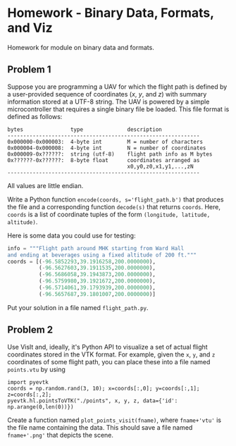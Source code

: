 # Homework - Binary Data, Formats, and Viz


Homework for module on binary data and formats.


##  Problem 1

Suppose you are programming a UAV for which the flight path is defined by a user-provided sequence of coordinates ($x$, $y$, and $z$) with summary information stored at a UTF-8 string.  The UAV is powered by a simple microcontroller that requires a single binary file be loaded.  This file format is defined as follows:

```
bytes               type              description
-------------------------------------------------------------
0x000000-0x000003:  4-byte int        M = number of characters
0x000004-0x000008:  4-byte int        N = number of coordinates                                    
0x000009-0x??????:  string (utf-8)    flight path info as M bytes
0x??????-0x??????:  8-byte float      coordinates arranged as
                                      x0,y0,z0,x1,y1,...,zN
-------------------------------------------------------------
```

All values are little endian.

Write a Python function `encode(coords, s='flight_path.b')`
that produces the file and a corresponding function
`decode(s)` that returns `coords`.  Here, `coords` is a
list of coordinate tuples of the form `(longitude, latitude, altitude)`.

Here is some data you could use for testing:
```python
info = """Flight path around MHK starting from Ward Hall
and ending at beverages using a fixed altitude of 200 ft."""
coords = [(-96.5852293,39.1916258,200.0000000),
          (-96.5627603,39.1911535,200.0000000),
          (-96.5686058,39.1943873,200.0000000),
          (-96.5759980,39.1921672,200.0000000),
          (-96.5714061,39.1793939,200.0000000),
          (-96.5657687,39.1801007,200.0000000)]
```

Put your solution in a file named `flight_path.py`.


## Problem 2

Use VisIt and, ideally, it's Python API to visualize a set of actual
flight coordinates stored in the VTK format.  For example, given the
`x`, `y`, and `z` coordinates of some flight path, you can place these
into a file named `points.vtu` by using


```
import pyevtk
coords = np.random.rand(3, 10); x=coords[:,0]; y=coords[:,1]; z=coords[:,2];
pyevtk.hl.pointsToVTK("./points", x, y, z, data={'id': np.arange(0,len(0))})
```

Create a function named `plot_points_visit(fname)`, where `fname+'vtu'` is
the file name containing the data.  This should save a file named
`fname+'.png'` that depicts the scene.
